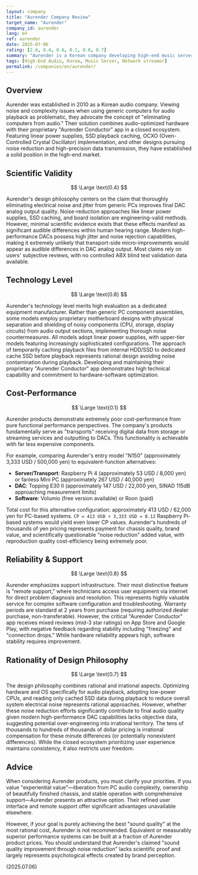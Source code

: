 ```yaml
---
layout: company
title: "Aurender Company Review"
target_name: "Aurender"
company_id: aurender
lang: en
ref: aurender
date: 2025-07-06
rating: [2.8, 0.4, 0.8, 0.1, 0.8, 0.7]
summary: "Aurender is a Korean company developing high-end music servers based on the philosophy of 'eliminating computers from audio.' While their noise-reduction hardware design is technically commendable, the sonic superiority claims lack scientific foundation, and prices reach tens of times that of equivalent-function generic solutions. Their comprehensive remote support is appreciated, but cost-performance is extremely poor, making these products suited for users prioritizing brand prestige and ownership satisfaction over rational considerations."
tags: [High-End Audio, Korea, Music Server, Network streamer]
permalink: /companies/en/aurender/
---
```

## Overview

Aurender was established in 2010 as a Korean audio company. Viewing noise and complexity issues when using generic computers for audio playback as problematic, they advocate the concept of "eliminating computers from audio." Their solution combines audio-optimized hardware with their proprietary "Aurender Conductor" app in a closed ecosystem. Featuring linear power supplies, SSD playback caching, OCXO (Oven-Controlled Crystal Oscillator) implementation, and other designs pursuing noise reduction and high-precision data transmission, they have established a solid position in the high-end market.

## Scientific Validity

$$ \Large \text{0.4} $$

Aurender's design philosophy centers on the claim that thoroughly eliminating electrical noise and jitter from generic PCs improves final DAC analog output quality. Noise-reduction approaches like linear power supplies, SSD caching, and board isolation are engineering-valid methods. However, minimal scientific evidence exists that these effects manifest as significant audible differences within human hearing range. Modern high-performance DACs possess high jitter and noise rejection capabilities, making it extremely unlikely that transport-side micro-improvements would appear as audible differences in DAC analog output. Most claims rely on users' subjective reviews, with no controlled ABX blind test validation data available.

## Technology Level

$$ \Large \text{0.8} $$

Aurender's technology level merits high evaluation as a dedicated equipment manufacturer. Rather than generic PC component assemblies, some models employ proprietary motherboard designs with physical separation and shielding of noisy components (CPU, storage, display circuits) from audio output sections, implementing thorough noise countermeasures. All models adopt linear power supplies, with upper-tier models featuring increasingly sophisticated configurations. The approach of temporarily caching playback files from internal HDD/SSD to dedicated cache SSD before playback represents rational design avoiding noise contamination during playback. Developing and maintaining their proprietary "Aurender Conductor" app demonstrates high technical capability and commitment to hardware-software optimization.

## Cost-Performance

$$ \Large \text{0.1} $$

Aurender products demonstrate extremely poor cost-performance from pure functional performance perspectives. The company's products fundamentally serve as "transports" receiving digital data from storage or streaming services and outputting to DACs. This functionality is achievable with far less expensive components.

For example, comparing Aurender's entry model "N150" (approximately 3,333 USD / 500,000 yen) to equivalent-function alternatives:
- **Server/Transport**: Raspberry Pi 4 (approximately 53 USD / 8,000 yen) or fanless Mini PC (approximately 267 USD / 40,000 yen)
- **DAC**: Topping E30 II (approximately 147 USD / 22,000 yen, SINAD 115dB approaching measurement limits)
- **Software**: Volumio (free version available) or Roon (paid)

Total cost for this alternative configuration: approximately 413 USD / 62,000 yen for PC-based systems.
`CP = 413 USD ÷ 3,333 USD ≈ 0.12`
Raspberry Pi-based systems would yield even lower CP values. Aurender's hundreds of thousands of yen pricing represents payment for chassis quality, brand value, and scientifically questionable "noise reduction" added value, with reproduction quality cost-efficiency being extremely poor.

## Reliability & Support

$$ \Large \text{0.8} $$

Aurender emphasizes support infrastructure. Their most distinctive feature is "remote support," where technicians access user equipment via internet for direct problem diagnosis and resolution. This represents highly valuable service for complex software configuration and troubleshooting. Warranty periods are standard at 2 years from purchase (requiring authorized dealer purchase, non-transferable). However, the critical "Aurender Conductor" app receives mixed reviews (mid-3 star ratings) on App Store and Google Play, with negative feedback regarding stability including "freezing" and "connection drops." While hardware reliability appears high, software stability requires improvement.

## Rationality of Design Philosophy

$$ \Large \text{0.7} $$

The design philosophy combines rational and irrational aspects. Optimizing hardware and OS specifically for audio playback, adopting low-power CPUs, and reading only cached SSD data during playback to reduce overall system electrical noise represents rational approaches. However, whether these noise reduction efforts significantly contribute to final audio quality given modern high-performance DAC capabilities lacks objective data, suggesting potential over-engineering into irrational territory. The tens of thousands to hundreds of thousands of dollar pricing is irrational compensation for these minute differences (or potentially nonexistent differences). While the closed ecosystem prioritizing user experience maintains consistency, it also restricts user freedom.

## Advice

When considering Aurender products, you must clarify your priorities. If you value "experiential value"—liberation from PC audio complexity, ownership of beautifully finished chassis, and stable operation with comprehensive support—Aurender presents an attractive option. Their refined user interface and remote support offer significant advantages unavailable elsewhere.

However, if your goal is purely achieving the best "sound quality" at the most rational cost, Aurender is not recommended. Equivalent or measurably superior performance systems can be built at a fraction of Aurender product prices. You should understand that Aurender's claimed "sound quality improvement through noise reduction" lacks scientific proof and largely represents psychological effects created by brand perception.

(2025.07.06)